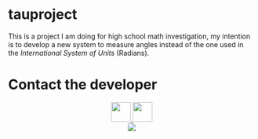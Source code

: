 tauproject
=================

This is a project I am doing for high school math investigation, my intention is to develop a new system to measure angles instead of the one used in  the <i> International System of Units</i>  (Radians).



Contact the developer
=================

<center>
            <a href="https://twitter.com/Metaslaya"> <IMG HEIGHT="40" WIDTH="40" SRC="http://oi59.tinypic.com/6qjhfr.jpg"> </a>
              <a href="mailto:nazario.va@gmail.com"> <IMG HEIGHT="40" WIDTH="40" SRC="http://oi59.tinypic.com/depmqs.jpg"> </a>
        </center>







<center> <IMG src="http://i.gyazo.com/8c2d12d91b693ce47fd1e49c73a98605.png"> </center>


